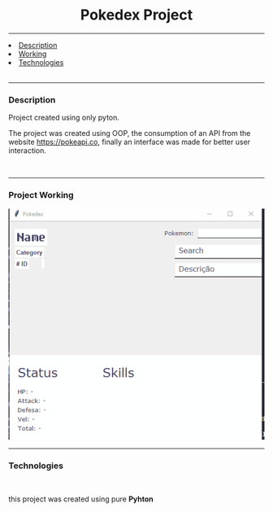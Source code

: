 <h1 align="center">Pokedex Project</h1>
<hr size="">

<p align="center">
    <li><a href="#descript">Description</a></li>
    <li><a href="#work">Working</a></li>
    <li><a href="#tec">Technologies</a></li>

<br>
<hr size="">

<h3 id="descript">Description</h3>
<p>Project created using only pyton.</p>
<p>
    The project was created using OOP, the consumption of an API from the website <a href="https://pokeapi.co">https://pokeapi.co</a>, finally an interface was made for better user interaction.</p>
<br>
<hr size="">

<h3 id="work">Project Working</h3>

<img src="images/pokedex_proj.gif" alt="">

<br>
<hr size="">

<h3 id="tec">Technologies</h3>
<br>

this project was created using pure <b>Pyhton</b>



